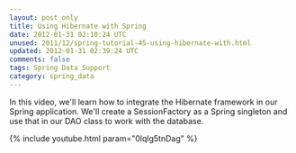 ```yaml
---           
layout: post_only
title: Using Hibernate with Spring
date: 2012-01-31 02:10:24 UTC
unused: 2011/12/spring-tutorial-45-using-hibernate-with.html
updated: 2012-01-31 02:39:24 UTC
comments: false
tags: Spring Data Support
category: spring_data
---
```


In this video, we'll learn how to integrate the Hibernate framework in our Spring application. We'll create a SessionFactory as a Spring singleton and use that in our DAO class to work with the database.

{% include youtube.html param="0lqlg5tnDag" %}